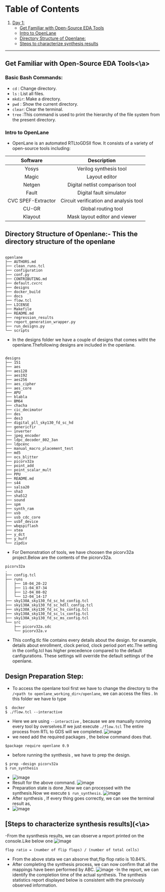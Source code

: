 # Table of Contents
1. [Day 1:](#day1)
    - [Get Familiar with Open-Source EDA Tools](#get-familiar-with-open-source-eda-tools)
    - [Intro to OpenLane](#intro-to-openlane)
    - [Directory Structure of Openlane:](#directory-structure-of-openlane)
    - [Steps to characterize synthesis results](#steps-to-characterize-synthesis-results)
---

## Get Familiar with Open-Source EDA Tools<a name="get-familiar-with-open-source-eda-tools"><\a>

### Basic Bash Commands:
- `cd`   : Change directory.
- `ls`   : List all files.
- `mkdir`: Make a directory.
- `pwd`  : Show the current directory.
- `clear`: Clear the terminal.
- `tree` :This command is used to print the hierarchy of the file system from the present directory.

### Intro to OpenLane<a name="intro-to-openlane"></a>
- OpenLane is an automated RTLtoGDSII flow. It consists of a variety of open-source tools including:
<div align="center">

|      Software           |            Description                          |
|:-----------------------:|:-----------------------------------------------:|
|         Yosys           |            Verilog synthesis tool               |
|         Magic           |                Layout editor                    |
|         Netgen          |        Digital netlist comparison tool          |
|         Fault           |            Digital fault simulator              |
| CVC SPEF-Extractor      |  Circuit verification and analysis tool         |
|          CU-GR          |              Global routing tool                |
|         Klayout         |      Mask layout editor and viewer              |

</div>


## Directory Structure of Openlane:<a name="directory-structure-of-openlane"></a>- This the directory structure of the openlane

```

openlane
├── AUTHORS.md
├── clean_runs.tcl
├── configuration
├── conf.py
├── CONTRIBUTING.md
├── default.cvcrc
├── designs
├── docker_build
├── docs
├── flow.tcl
├── LICENSE
├── Makefile
├── README.md
├── regression_results
├── report_generation_wrapper.py
├── run_designs.py
└── scripts
```
- In the designs folder we have a couple of designs that comes witht the openlane.Thefollowing designs are included in the openlane.
```

designs
├── 151
├── aes
├── aes128
├── aes192
├── aes256
├── aes_cipher
├── aes_core
├── APU
├── blabla
├── BM64
├── chacha
├── cic_decimator
├── des
├── des3
├── digital_pll_sky130_fd_sc_hd
├── genericfir
├── inverter
├── jpeg_encoder
├── ldpc_decoder_802_3an
├── ldpcenc
├── manual_macro_placement_test
├── md5
├── ocs_blitter
├── picorv32a
├── point_add
├── point_scalar_mult
├── PPU
├── README.md
├── s44
├── salsa20
├── sha3
├── sha512
├── sound
├── spm
├── synth_ram
├── usb
├── usb_cdc_core
├── usbf_device
├── wbqspiflash
├── xtea
├── y_dct
├── y_huff
└── zipdiv
```
-  For Demonstration of tools, we have choosen the picorv32a project.Below are the contents of the picrorv32a.
```
picorv32a
.
├── config.tcl
├── runs
│   ├── 10-04_20-22
│   ├── 11-04_07-34
│   ├── 12-04_08-02
│   └── 12-04_14-17
├── sky130A_sky130_fd_sc_hd_config.tcl
├── sky130A_sky130_fd_sc_hdll_config.tcl
├── sky130A_sky130_fd_sc_hs_config.tcl
├── sky130A_sky130_fd_sc_ls_config.tcl
├── sky130A_sky130_fd_sc_ms_config.tcl
└── src
    ├── picorv32a.sdc
    └── picorv32a.v
```
- This config.tlc file contains every details about the design. for example, details about enrollment, clock period, clock period port etc.The setting in the config.tcl has higher precedence compared to the default canfigurations. These settings will override the default settings of the openlane.

## Design Preparation Step:
- To access the openlane tool first we have to change the directory to the 
`/<path to openlane_working_dir>/openlane`, we can access the files .
In this folder we have to type
```
$  docker
$ ./flow.tcl --interactive
```
- Here we are using `--interactive` , because we are manually running every tool by overselves.If we just execute `./flow.tcl` The entire process from RTL to GDS will we completed.
![image](https://i.imgur.com/OzGRR6A.jpeg)
- we need add the required  packages , the below command does that.
```
$package require openlane 0.9
```
- before running the synthesis , we have to prep the design. 
```
$ prep -design picorv32a
$ run_synthesis
```
- ![image](https://i.imgur.com/00Mqqo7.png)
- Result for the above command.
![image](https://i.imgur.com/D3yTMWZ.png)
- Preparation state  is done ,Now we can processed with the synthesis.Now we execute  `$ run_synthesis`.
![image](https://i.imgur.com/GrLreJt.png)
- After synthesis , If every thing goes correctly, we can see the terminal result as,
- ![image](https://i.imgur.com/9dYgzPi.png)

## [Steps to characterize synthesis results](<a name="steps-to-characterize-synthesis-results"><\a>
-From the sysnthesis results, we can observe a report printed on the console.Like below one
![image](https://i.imgur.com/ZoNDdPU.png)

```
flop ratio = (number of flip flops) / (number of total cells)
```
- From the above stata we can absorve that,flip flop ratio is 10.84%.
- After completing the synthesis process, we can now confirm that all the mappings have been performed by ABC.
![image](https://i.imgur.com/oQIMLsn.png)
-In the report, we can identify the completion time of the actual synthesis. The synthesis statistics report displayed below is consistent with the previously observed information.

